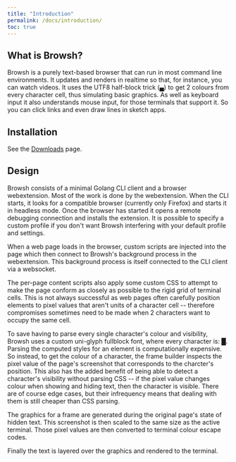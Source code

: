 ```yaml
---
title: "Introduction"
permalink: /docs/introduction/
toc: true
---
```


## What is Browsh?

Browsh is a purely text-based browser that can run in most command line
environments. It updates and renders in realtime so that, for instance, you
can watch videos. It uses the UTF8 half-block trick (▄) to get 2 colours
from every character cell, thus simulating basic graphics. As well as keyboard input it also understands mouse input, for those terminals that support it. So
you can click links and even draw lines in sketch apps.

## Installation

See the [Downloads](/downloads) page.

## Design

Browsh consists of a minimal Golang CLI client and a browser webextension. Most of the work is done by the webextension. When the CLI starts, it looks for a compatible browser (currently only Firefox) and starts it in headless mode. Once
the browser has started it opens a remote debugging connection and installs the extension. It is possible to specify a custom profile if you don't want Browsh interfering with your default profile and settings.

When a web page loads in the browser, custom scripts are injected into the page which then connect to Browsh's background process in the webextension. This background process is itself connected to the CLI client via a websocket.

The per-page content scripts also apply some custom CSS to attempt to make the page conform as closely as possible to the rigid grid of terminal cells. This is not always successful as web pages often carefully position elements to pixel values that aren't units of a character cell -- therefore compromises sometimes need to be made when 2 characters want to occupy the same cell.

To save having to parse every single character's colour and visibility, Browsh uses a custom uni-glyph fullblock font, where every character is: █. Parsing the computed styles for an element is computationally expensive. So instead, to get the colour of a character, the frame builder inspects the pixel value of the page's screenshot that corresponds to the charcter's position. This also has the added benefit of being able to detect a character's visibility without parsing CSS -- if the pixel value changes colour when showing and hiding text, then the character is visible. There are of course edge cases, but their infrequency means that dealing with them is still cheaper than CSS parsing.

The graphics for a frame are generated during the original page's state of hidden text. This screenshot is then scaled to the same size as the active terminal. Those pixel values are then converted to terminal colour escape codes.

Finally the text is layered over the graphics and rendered to the terminal.
